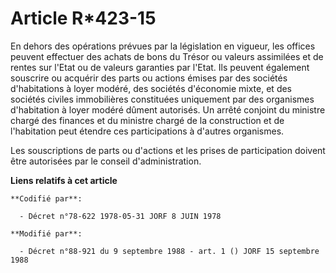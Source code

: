 # Article R*423-15

En dehors des opérations prévues par la législation en vigueur, les offices peuvent effectuer des achats de bons du Trésor ou
valeurs assimilées et de rentes sur l'Etat ou de valeurs garanties par l'Etat. Ils peuvent également souscrire ou acquérir
des parts ou actions émises par des sociétés d'habitations à loyer modéré, des sociétés d'économie mixte, et des sociétés
civiles immobilières constituées uniquement par des organismes d'habitation à loyer modéré dûment autorisés. Un arrêté
conjoint du ministre chargé des finances et du ministre chargé de la construction et de l'habitation peut étendre ces
participations à d'autres organismes.

Les souscriptions de parts ou d'actions et les prises de participation doivent être autorisées par le conseil
d'administration.

**Liens relatifs à cet article**

	**Codifié par**:

	  - Décret n°78-622 1978-05-31 JORF 8 JUIN 1978

	**Modifié par**:

	  - Décret n°88-921 du 9 septembre 1988 - art. 1 () JORF 15 septembre 1988
